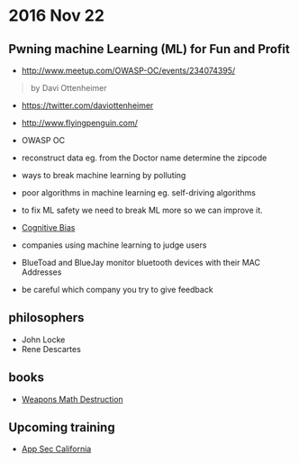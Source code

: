 # 2016 Nov 22

## Pwning machine Learning (ML) for Fun and Profit

- http://www.meetup.com/OWASP-OC/events/234074395/

> by Davi Ottenheimer

- https://twitter.com/daviottenheimer
- http://www.flyingpenguin.com/
- OWASP OC

- reconstruct data eg. from the Doctor name determine the zipcode
- ways to break machine learning by polluting
- poor algorithms in machine learning eg. self-driving algorithms
- to fix ML safety we need to break ML more so we can improve it.
- [Cognitive Bias](https://en.wikipedia.org/wiki/Cognitive_bias)
- companies using machine learning to judge users

- BlueToad and BlueJay monitor bluetooth devices with their MAC Addresses
- be careful which company you try to give feedback

## philosophers
- John Locke
- Rene Descartes

## books

- [Weapons Math Destruction](https://www.amazon.com/Weapons-Math-Destruction-Increases-Inequality/dp/0553418815)

## Upcoming training
- [App Sec California](https://2017.appseccalifornia.org/)


